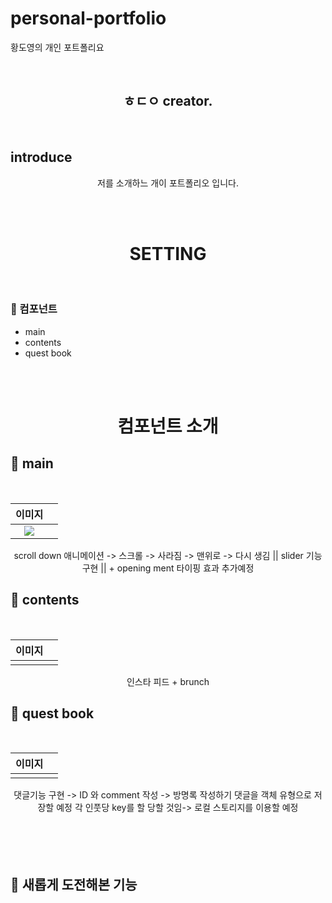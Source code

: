 # personal-portfolio
황도영의 개인 포트폴리요

<br>

 <h2 align="center">ㅎㄷㅇ creator.</h2>

<br>

## introduce

<div align="center">

저를 소개하느 개이 포트폴리오 입니다.

</div>

</br>

</br>


 <h1 align="center"> SETTING </h1>
<br>


### 📱 컴포넌트

- main
- contents 
- quest book

<br>
<br>

 <h1 align="center"> 컴포넌트 소개 </h1>
 
## 📱 main

<br>

| 이미지 | |
|:-----:|:----|
|<img src="https://user-images.githubusercontent.com/94329521/146101036-34f9e75c-4c30-4756-932c-8971175818ae.mov" width= auto> | 

<div align="center">
 scroll down 애니메이션 -> 스크롤 -> 사라짐 -> 맨위로 -> 다시 생김 || slider 기능 구현 || + opening ment 타이핑 효과 추가예정
</div>


## 📱 contents

<br>

| 이미지 | |
|:-----:|:----|
|<img src="" width= auto> | 

<div align="center">
 인스타 피드 + brunch 
</div>

## 📱 quest book

<br>

| 이미지 | |
|:-----:|:----|
|<img src="" width= auto> | 

<div align="center">
 댓글기능 구현 -> ID 와 comment 작성 -> 방명록 작성하기 댓글을 객체 유형으로 저장할 예정 각 인풋당 key를 할 당할 것임-> 로컬 스토리지를 이용할 예정
</div>




<br>

<br>
<br>



<br>

## 🎉 새롭게 도전해본 기능

<br>  


## 


```js
 
```
